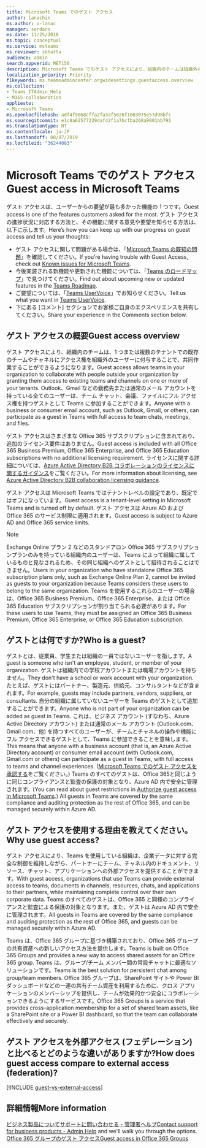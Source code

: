 ```yaml
---
title: Microsoft Teams でのゲスト アクセス
author: lanachin
ms.author: v-lanac
manager: serdars
ms.date: 11/25/2018
ms.topic: conceptual
ms.service: msteams
ms.reviewer: sbhatta
audience: admin
search.appverid: MET150
description: Microsoft Teams でのゲスト アクセスにより、組織内のチームは組織外の人にチームおよびチャネルへのアクセス権を付与することで、それらの人と共同作業することができるようになります。
localization_priority: Priority
f1keywords: ms.teamsadmincenter.orgwidesettings.guestaccess.overview
ms.collection:
- Teams_ITAdmin_Help
- M365-collaboration
appliesto:
- Microsoft Teams
ms.openlocfilehash: adf4f9068cffa2fa3af5026f1003075e57d98bfc
ms.sourcegitcommit: e1c8a62577229daf42f1a7bcfba268a9001bb791
ms.translationtype: HT
ms.contentlocale: ja-JP
ms.lasthandoff: 08/07/2019
ms.locfileid: "36244083"
---
```

<a name="guest-access-in-microsoft-teams"></a><span data-ttu-id="0e702-103">Microsoft Teams でのゲスト アクセス</span><span class="sxs-lookup"><span data-stu-id="0e702-103">Guest access in Microsoft Teams</span></span>
======================================

<span data-ttu-id="0e702-104">ゲスト アクセスは、ユーザーからの要望が最も多かった機能の 1 つです。</span><span class="sxs-lookup"><span data-stu-id="0e702-104">Guest access is one of the features customers asked for the most.</span></span> <span data-ttu-id="0e702-105">ゲスト アクセスの進捗状況に対応する方法と、その機能に関する意見や要望を知らせる方法は、以下に示します。</span><span class="sxs-lookup"><span data-stu-id="0e702-105">Here’s how you can keep up with our progress on guest access and tell us your thoughts:</span></span>

- <span data-ttu-id="0e702-106">ゲスト アクセスに関して問題がある場合は、「[Microsoft Teams の既知の問題](Known-issues.md)」を確認してください。</span><span class="sxs-lookup"><span data-stu-id="0e702-106">If you’re having trouble with Guest Access, check out [Known issues for Microsoft Teams](Known-issues.md).</span></span>
- <span data-ttu-id="0e702-107">今後実装される新機能や更新された機能については、「[Teams のロードマップ](https://aka.ms/teamsroadmap)」で見つけてください。</span><span class="sxs-lookup"><span data-stu-id="0e702-107">Find out about upcoming new or updated features in the [Teams Roadmap](https://aka.ms/teamsroadmap).</span></span>
- <span data-ttu-id="0e702-108">ご要望については、「[Teams UserVoice](https://aka.ms/TeamsUserVoice)」でお知らせください。</span><span class="sxs-lookup"><span data-stu-id="0e702-108">Tell us what you want in  [Teams UserVoice](https://aka.ms/TeamsUserVoice).</span></span>
- <span data-ttu-id="0e702-109">下にある [コメント] セクションでお客様ご自身のエクスペリエンスを共有してください。</span><span class="sxs-lookup"><span data-stu-id="0e702-109">Share your experience in the Comments section below.</span></span>

## <a name="guest-access-overview"></a><span data-ttu-id="0e702-110">ゲスト アクセスの概要</span><span class="sxs-lookup"><span data-stu-id="0e702-110">Guest access overview</span></span>

<span data-ttu-id="0e702-111">ゲスト アクセスにより、組織内のチームは、1 つまたは複数のテナントでの既存のチームやチャネルにアクセス権を組織外のユーザーに付与することで、共同作業することができるようになります。</span><span class="sxs-lookup"><span data-stu-id="0e702-111">Guest access allows teams in your organization to collaborate with people outside your organization by granting them access to existing teams and channels on one or more of your tenants.</span></span> <span data-ttu-id="0e702-112">Outlook、Gmail などの勤務先または通常のメール アカウントを持っている全てのユーザーは、チーム チャット、会議、ファイルにフル アクセス権を持つゲストとして Teams に参加することができます。</span><span class="sxs-lookup"><span data-stu-id="0e702-112">Anyone with a business or consumer email account, such as Outlook, Gmail, or others, can participate as a guest in Teams with full access to team chats, meetings, and files.</span></span>

<span data-ttu-id="0e702-113">ゲスト アクセスはさまざまな Office 365 サブスクリプションに含まれており、追加のライセンス要件はありません。</span><span class="sxs-lookup"><span data-stu-id="0e702-113">Guest access is included with all Office 365 Business Premium, Office 365 Enterprise, and Office 365 Education subscriptions with no additional licensing requirement.</span></span> <span data-ttu-id="0e702-114">ライセンスに関する詳細については、[Azure Active Directory B2B コラボレーションのライセンスに関するガイダンス](https://docs.microsoft.com/azure/active-directory/b2b/licensing-guidance)をご覧ください。</span><span class="sxs-lookup"><span data-stu-id="0e702-114">For more information about licensing, see [Azure Active Directory B2B collaboration licensing guidance](https://docs.microsoft.com/azure/active-directory/b2b/licensing-guidance).</span></span>

<span data-ttu-id="0e702-115">ゲスト アクセスは Microsoft Teams ではテナントレベルの設定であり、既定ではオフになっています。</span><span class="sxs-lookup"><span data-stu-id="0e702-115">Guest access is a tenant-level setting in Microsoft Teams and is turned off by default.</span></span> <span data-ttu-id="0e702-116">ゲスト アクセスは Azure AD および Office 365 のサービス制限に適用されます。</span><span class="sxs-lookup"><span data-stu-id="0e702-116">Guest access is subject to Azure AD and Office 365 service limits.</span></span>

> [!NOTE]
> <span data-ttu-id="0e702-117">Exchange Online プラン 2 などのスタンドアロン Office 365 サブスクリプションプランのみを持っている組織内のユーザーは、Teams によって組織に属しているものと見なされるため、その同じ組織へのゲストとして招待されることはできません。</span><span class="sxs-lookup"><span data-stu-id="0e702-117">Users in your organization who have standalone Office 365 subscription plans only, such as Exchange Online Plan 2, cannot be invited as guests to your organization because Teams considers these users to belong to the same organization.</span></span> <span data-ttu-id="0e702-118">Teams を使用するこれらのユーザーの場合は、Office 365 Business Premium、Office 365 Enterprise、または Office 365 Education サブスクリプションが割り当てられる必要があります。</span><span class="sxs-lookup"><span data-stu-id="0e702-118">For these users to use Teams, they must be assigned an Office 365 Business Premium, Office 365 Enterprise, or Office 365 Education subscription.</span></span> 

## <a name="who-is-a-guest"></a><span data-ttu-id="0e702-119">ゲストとは何ですか?</span><span class="sxs-lookup"><span data-stu-id="0e702-119">Who is a guest?</span></span>

<span data-ttu-id="0e702-120">ゲストとは、従業員、学生または組織の一員ではないユーザーを指します。</span><span class="sxs-lookup"><span data-stu-id="0e702-120">A guest is someone who isn't an employee, student, or member of your organization.</span></span> <span data-ttu-id="0e702-121">ゲストは組織内での学校アカウントまたは職場アカウントを持ちません。</span><span class="sxs-lookup"><span data-stu-id="0e702-121">They don't have a school or work account with your organization.</span></span> <span data-ttu-id="0e702-122">たとえば、ゲストにはパートナー、製造元、供給元、コンサルタントなどが含まれます。</span><span class="sxs-lookup"><span data-stu-id="0e702-122">For example, guests may include partners, vendors, suppliers, or consultants.</span></span> <span data-ttu-id="0e702-123">自分の組織に属していないユーザーを Teams のゲストとして追加することができます。</span><span class="sxs-lookup"><span data-stu-id="0e702-123">Anyone who is not part of your organization can be added as guest in Teams.</span></span> <span data-ttu-id="0e702-124">これは、ビジネス アカウント (すなわち、Azure Active Directory アカウント) または通常のメール アカウント (Outlook.com、Gmail.com、他) を持つすべてのユーザーが、チームとチャネルの操作や機能にフル アクセスできるゲストとして、Teams に参加できることを意味します。</span><span class="sxs-lookup"><span data-stu-id="0e702-124">This means that anyone with a business account (that is, an Azure Active Directory account) or consumer email account (with Outlook.com, Gmail.com or others) can participate as a guest in Teams, with full access to teams and channel experiences.</span></span> <span data-ttu-id="0e702-125">([Microsoft Teams でのゲスト アクセスを承認する](teams-dependencies.md)をご覧ください。) Teams のすべてのゲストは、Office 365と同じように同じコンプライアンスと監査の保護の対象となり、Azure AD 内で安全に管理されます。</span><span class="sxs-lookup"><span data-stu-id="0e702-125">(You can read about guest restrictions in [Authorize guest access in Microsoft Teams](teams-dependencies.md).) All guests in Teams are covered by the same compliance and auditing protection as the rest of Office 365, and can be managed securely within Azure AD.</span></span>

## <a name="why-use-guest-access"></a><span data-ttu-id="0e702-126">ゲスト アクセスを使用する理由を教えてください。</span><span class="sxs-lookup"><span data-stu-id="0e702-126">Why use guest access?</span></span>

<span data-ttu-id="0e702-127">ゲスト アクセスにより、Teams を使用している組織は、企業データに対する完全な制御を維持しながら、パートナーにチーム、チャネル内のドキュメント、リソース、チャット、アプリケーションへの外部アクセスを提供することができます。</span><span class="sxs-lookup"><span data-stu-id="0e702-127">With guest access, organizations that use Teams can provide external access to teams, documents in channels, resources, chats, and applications to their partners, while maintaining complete control over their own corporate data.</span></span> <span data-ttu-id="0e702-128">Teams のすべてのゲストは、Office 365 と同様のコンプライアンスと監査による保護の対象となります。また、ゲストは Azure AD 内で安全に管理されます。</span><span class="sxs-lookup"><span data-stu-id="0e702-128">All guests in Teams are covered by the same compliance and auditing protection as the rest of Office 365, and guests can be managed securely within Azure AD.</span></span>  

<span data-ttu-id="0e702-129">Teams は、Office 365 グループに基づき構築されており、Office 365 グループの共有資産への新しいアクセス方法を提供します。</span><span class="sxs-lookup"><span data-stu-id="0e702-129">Teams is built on Office 365 Groups and provides a new way to access shared assets for an Office 365 group.</span></span> <span data-ttu-id="0e702-130">Teams は、グループ/チーム メンバー間の常設チャットに最適なソリューションです。</span><span class="sxs-lookup"><span data-stu-id="0e702-130">Teams is the best solution for persistent chat among group/team members.</span></span> <span data-ttu-id="0e702-131">Office 365 グループは、SharePoint サイトや Power BI ダッシュボードなどの一連の共有チーム資産を利用するために、クロス アプリケーションのメンバーシップを提供し、チームが効果的かつ安全にコラボレーションできるようにするサービスです。</span><span class="sxs-lookup"><span data-stu-id="0e702-131">Office 365 Groups is a service that provides cross-application membership for a set of shared team assets, like a SharePoint site or a Power BI dashboard, so that the team can collaborate effectively and securely.</span></span> 

## <a name="how-does-guest-access-compare-to-external-access-federation"></a><span data-ttu-id="0e702-132">ゲスト アクセスを外部アクセス (フェデレーション) と比べるとどのような違いがありますか?</span><span class="sxs-lookup"><span data-stu-id="0e702-132">How does guest access compare to external access (federation)?</span></span>

[!INCLUDE [guest-vs-external-access](includes/guest-vs-external-access.md)]

## <a name="more-information"></a><span data-ttu-id="0e702-133">詳細情報</span><span class="sxs-lookup"><span data-stu-id="0e702-133">More information</span></span>

<span data-ttu-id="0e702-134">[ビジネス製品についてサポートに問い合わせる - 管理者ヘルプ](https://docs.microsoft.com/office365/admin/contact-support-for-business-products?toc=/microsoftteams/toc.json&bc=/microsoftteams/breadcrumb/toc.json)</span><span class="sxs-lookup"><span data-stu-id="0e702-134">[Contact support for business products - Admin Help](https://docs.microsoft.com/office365/admin/contact-support-for-business-products?toc=/microsoftteams/toc.json&bc=/microsoftteams/breadcrumb/toc.json) and we'll walk you through the options.</span></span>  
[<span data-ttu-id="0e702-135">Office 365 グループのゲスト アクセス</span><span class="sxs-lookup"><span data-stu-id="0e702-135">Guest access in Office 365 Groups</span></span>](https://support.office.com/en-us/article/guest-access-in-office-365-groups-bfc7a840-868f-4fd6-a390-f347bf51aff6?ui=en-US&rs=en-US&ad=US#bkmk_usepowershell&PickTab=FAQ) 
  
